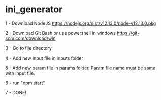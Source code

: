 # ini_generator

1 - Download NodeJS
https://nodejs.org/dist/v12.13.0/node-v12.13.0.pkg

2 - Download Git Bash or use powershell in windows
https://git-scm.com/download/win

3 - Go to file directory

4 - Add new input file in inputs folder

5 - Add new param file in params folder. Param file name must be same with input file.

6 - run "npm start"

7 - DONE!